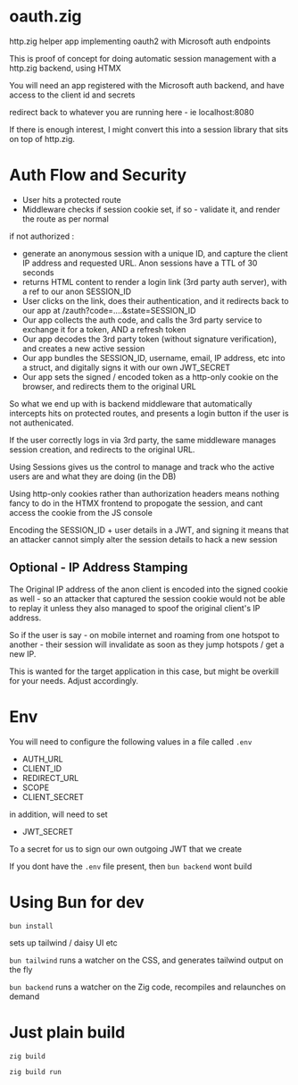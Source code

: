 # oauth.zig #

http.zig helper app implementing oauth2 with Microsoft auth endpoints

This is proof of concept for doing automatic session management with a http.zig backend, using HTMX

You will need an app registered with the Microsoft auth backend, and have access to the client id and secrets

redirect back to whatever you are running here - ie localhost:8080

If there is enough interest, I might convert this into a session library that sits on top of http.zig. 

# Auth Flow and Security #


- User hits a protected route
- Middleware checks if session cookie set, if so - validate it, and render the route as per normal

if not authorized :

- generate an anonymous session with a unique ID, and capture the client IP address and requested URL. Anon sessions have a TTL of 30 seconds
- returns HTML content to render a login link (3rd party auth server), with a ref to our anon SESSION_ID
- User clicks on the link, does their authentication, and it redirects back to our app at /zauth?code=....&state=SESSION_ID
- Our app collects the auth code, and calls the 3rd party service to exchange it for a token, AND a refresh token
- Our app decodes the 3rd party token (without signature verification), and creates a new active session
- Our app bundles the SESSION_ID, username, email, IP address, etc into a struct, and digitally signs it with our own JWT_SECRET
- Our app sets the signed / encoded token as a http-only cookie on the browser, and redirects them to the original URL

So what we end up with is backend middleware that automatically intercepts hits on protected routes, and presents a login button
if the user is not authenicated.

If the user correctly logs in via 3rd party, the same middleware manages session creation, and redirects to the original URL.

Using Sessions gives us the control to manage and track who the active users are and what they are doing (in the DB)

Using http-only cookies rather than authorization headers means nothing fancy to do in the HTMX frontend to propogate the session, and cant access the cookie from the JS console

Encoding the SESSION_ID + user details in a JWT, and signing it means that an attacker cannot simply alter the session details to hack a new session


## Optional - IP Address Stamping ## 

The Original IP address of the anon client is encoded into the signed cookie as well - so an attacker that captured the session cookie would not be able 
to replay it unless they also managed to spoof the original client's IP address.

So if the user is say - on mobile internet and roaming from one hotspot to another - their session will invalidate as soon as they jump hotspots / get a new IP. 

This is wanted for the target application in this case, but might be overkill for your needs. Adjust accordingly.



# Env #

You will need to configure the following values in a file called `.env` 

- AUTH_URL
- CLIENT_ID
- REDIRECT_URL
- SCOPE
- CLIENT_SECRET

in addition, will need to set

- JWT_SECRET

To a secret for us to sign our own outgoing JWT that we create


If you dont have the `.env` file present, then `bun backend` wont build

# Using Bun for dev #

`bun install`

sets up tailwind / daisy UI etc

`bun tailwind` runs a watcher on the CSS, and generates tailwind output on the fly

`bun backend` runs a watcher on the Zig code, recompiles and relaunches on demand

# Just plain build #

`zig build`

`zig build run`
